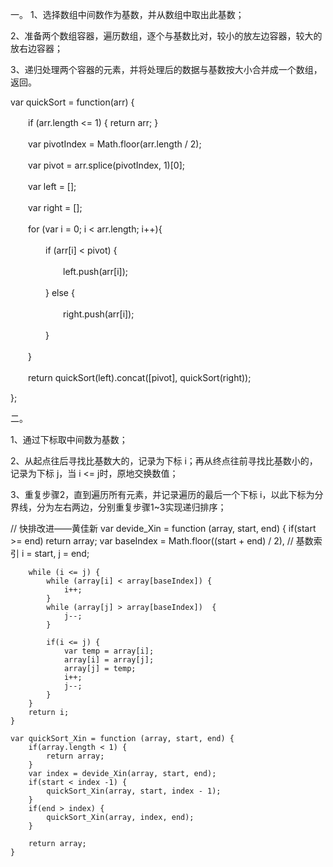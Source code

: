 一。
1、选择数组中间数作为基数，并从数组中取出此基数；

2、准备两个数组容器，遍历数组，逐个与基数比对，较小的放左边容器，较大的放右边容器；

3、递归处理两个容器的元素，并将处理后的数据与基数按大小合并成一个数组，返回。

var quickSort = function(arr) {
 
　　if (arr.length <= 1) { return arr; }
 
　　var pivotIndex = Math.floor(arr.length / 2);
 
　　var pivot = arr.splice(pivotIndex, 1)[0];
 
　　var left = [];
 
　　var right = [];
 
　　for (var i = 0; i < arr.length; i++){
 
　　　　if (arr[i] < pivot) {
 
　　　　　　left.push(arr[i]);
 
　　　　} else {
 
　　　　　　right.push(arr[i]);
 
　　　　}
 
　　}
 
　　return quickSort(left).concat([pivot], quickSort(right));
 
};


二。

  1、通过下标取中间数为基数；

  2、从起点往后寻找比基数大的，记录为下标 i；再从终点往前寻找比基数小的，记录为下标 j，当 i <= j时，原地交换数值；

  3、重复步骤2，直到遍历所有元素，并记录遍历的最后一个下标 i，以此下标为分界线，分为左右两边，分别重复步骤1~3实现递归排序；

// 快排改进——黄佳新
    var devide_Xin = function (array, start, end) {
        if(start >= end) return array;
        var baseIndex = Math.floor((start + end) / 2), // 基数索引
             i = start,
             j = end;

        while (i <= j) {
            while (array[i] < array[baseIndex]) {
                i++;
            }
            while (array[j] > array[baseIndex])  {
                j--;
            }

            if(i <= j) {
                var temp = array[i];
                array[i] = array[j];
                array[j] = temp;
                i++;
                j--;
            }
        }
        return i;
    }

    var quickSort_Xin = function (array, start, end) {
        if(array.length < 1) {
            return array;
        }
        var index = devide_Xin(array, start, end);
        if(start < index -1) {
            quickSort_Xin(array, start, index - 1);
        }
        if(end > index) {
            quickSort_Xin(array, index, end);
        }

        return array;
    }
